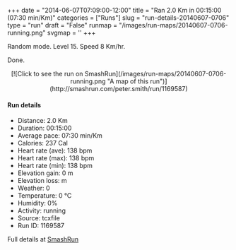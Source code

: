 +++
date = "2014-06-07T07:09:00-12:00"
title = "Ran 2.0 Km in 00:15:00 (07:30 min/Km)"
categories = ["Runs"]
slug = "run-details-20140607-0706"
type = "run"
draft = "False"
runmap = "/images/run-maps/20140607-0706-running.png"
svgmap = '<polyline points="">'
+++

Random mode. Level 15. Speed 8 Km/hr. 

Done. 



<!--more-->

<center>
[![Click to see the run on SmashRun](/images/run-maps/20140607-0706-running.png "A map of this run")](http://smashrun.com/peter.smith/run/1169587)
</center>

#### Run details

* Distance: 2.0 Km
* Duration: 00:15:00
* Average pace: 07:30 min/Km
* Calories: 237 Cal
* Heart rate (ave): 138 bpm
* Heart rate (max): 138 bpm
* Heart rate (min): 138 bpm
* Elevation gain: 0 m
* Elevation loss:  m
* Weather: 0
* Temperature: 0 &deg;C
* Humidity: 0%
* Activity: running
* Source: tcxfile
* Run ID: 1169587

Full details at [SmashRun](http://smashrun.com/peter.smith/run/1169587)